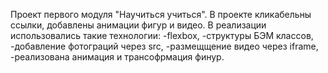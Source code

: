 Проект первого модуля "Научиться учиться".
В проекте кликабельны ссылки, добавлены анимации фигур и видео.
В реализации использовались такие технологии:
-flexbox,
-структуры БЭМ классов,
-добавление фотограций через src,
-размещщение видео через iframe,
-реализована анимация и трансофрмация финур.
